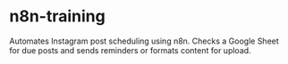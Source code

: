 # n8n-training
Automates Instagram post scheduling using n8n. Checks a Google Sheet for due posts and sends reminders or formats content for upload.
